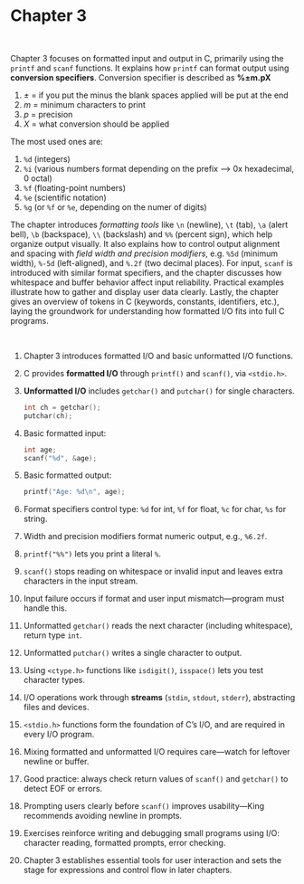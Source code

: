 # Chapter 3

<br>

Chapter 3 focuses on formatted input and output in C, primarily using the `printf` and `scanf` functions.
It explains how `printf` can format output using **conversion specifiers**.
Conversion specifier is described as **%±m.pX**
1. *±* = if you put the minus the blank spaces applied will be put at the end
2. *m* = minimum characters to print
3. *p* = precision
4. *X* = what conversion should be applied

The most used ones are:
1. `%d` (integers)
2. `%i` (various numbers format depending on the prefix --> 0x hexadecimal, 0 octal)
4. `%f` (floating-point numbers)
5. `%e` (scientific notation)
6. `%g` (or `%f` or `%e`, depending on the numer of digits)

The chapter introduces *formatting tools* like `\n` (newline), `\t` (tab), `\a` (alert bell), `\b` (backspace), `\\` (backslash) and `%%` (percent sign), which help organize output visually. It also explains how to control output alignment and spacing with *field width and precision modifiers*, e.g. `%5d` (minimum width), `%-5d` (left-aligned), and `%.2f` (two decimal places). For input, `scanf` is introduced with similar format specifiers, and the chapter discusses how whitespace and buffer behavior affect input reliability. Practical examples illustrate how to gather and display user data clearly. Lastly, the chapter gives an overview of tokens in C (keywords, constants, identifiers, etc.), laying the groundwork for understanding how formatted I/O fits into full C programs.

<br>

1. Chapter 3 introduces formatted I/O and basic unformatted I/O functions.
2. C provides **formatted I/O** through `printf()` and `scanf()`, via `<stdio.h>`.&#x20;
3. **Unformatted I/O** includes `getchar()` and `putchar()` for single characters.

   ```c
   int ch = getchar();
   putchar(ch);
   ```
4. Basic formatted input:

   ```c
   int age;
   scanf("%d", &age);
   ```
5. Basic formatted output:

   ```c
   printf("Age: %d\n", age);
   ```
6. Format specifiers control type: `%d` for int, `%f` for float, `%c` for char, `%s` for string.
7. Width and precision modifiers format numeric output, e.g., `%6.2f`.
8. `printf("%%")` lets you print a literal `%`.
9. `scanf()` stops reading on whitespace or invalid input and leaves extra characters in the input stream.
10. Input failure occurs if format and user input mismatch—program must handle this.
11. Unformatted `getchar()` reads the next character (including whitespace), return type `int`.
12. Unformatted `putchar()` writes a single character to output.
13. Using `<ctype.h>` functions like `isdigit()`, `isspace()` lets you test character types.
14. I/O operations work through **streams** (`stdin`, `stdout`, `stderr`), abstracting files and devices.
15. `<stdio.h>` functions form the foundation of C’s I/O, and are required in every I/O program.
16. Mixing formatted and unformatted I/O requires care—watch for leftover newline or buffer.
17. Good practice: always check return values of `scanf()` and `getchar()` to detect EOF or errors.
18. Prompting users clearly before `scanf()` improves usability—King recommends avoiding newline in prompts.
19. Exercises reinforce writing and debugging small programs using I/O: character reading, formatted prompts, error checking.
20. Chapter 3 establishes essential tools for user interaction and sets the stage for expressions and control flow in later chapters.
